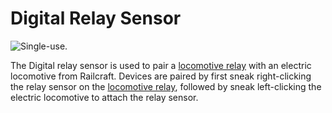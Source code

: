 # Digital Relay Sensor

![Single-use.](item:computronics:computronics.relaySensor)

The Digital relay sensor is used to pair a [locomotive relay](../../block/railcraft/locomotive_relay.md) with an electric locomotive from Railcraft. Devices are paired by first sneak right-clicking the relay sensor on the [locomotive relay](../../block/railcraft/locomotive_relay.md), followed by sneak left-clicking the electric locomotive to attach the relay sensor.
